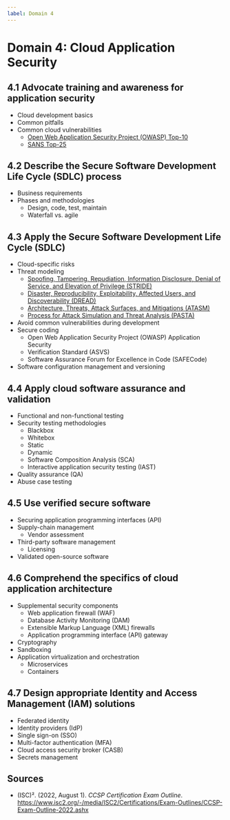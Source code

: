 ```yaml
---
label: Domain 4
---
```


# Domain 4: Cloud Application Security

## 4.1 Advocate training and awareness for application security

- Cloud development basics
- Common pitfalls
- Common cloud vulnerabilities
  - [Open Web Application Security Project (OWASP) Top-10](/guidance/owasp-top-10.md)
  - [SANS Top-25](/guidance/cwe-sans-top-25.md)

## 4.2 Describe the Secure Software Development Life Cycle (SDLC) process

- Business requirements
- Phases and methodologies
  - Design, code, test, maintain
  - Waterfall vs. agile

## 4.3 Apply the Secure Software Development Life Cycle (SDLC)

- Cloud-specific risks
- Threat modeling
  - [Spoofing, Tampering, Repudiation, Information Disclosure, Denial of Service, and Elevation of Privilege (STRIDE)](/guidance/stride.md)
  - [Disaster, Reproducibility, Exploitability, Affected Users, and Discoverability (DREAD)](/guidance/dread.md)
  - [Architecture, Threats, Attack Surfaces, and Mitigations (ATASM)](/guidance/atasm.md)
  - [Process for Attack Simulation and Threat Analysis (PASTA)](/guidance/pasta.md)
- Avoid common vulnerabilities during development
- Secure coding
  - Open Web Application Security Project (OWASP) Application Security
  - Verification Standard (ASVS)
  - Software Assurance Forum for Excellence in Code (SAFECode)
- Software configuration management and versioning

## 4.4 Apply cloud software assurance and validation

- Functional and non-functional testing
- Security testing methodologies
  - Blackbox
  - Whitebox
  - Static
  - Dynamic
  - Software Composition Analysis (SCA)
  - Interactive application security testing (IAST)
- Quality assurance (QA)
- Abuse case testing

## 4.5 Use verified secure software

- Securing application programming interfaces (API)
- Supply-chain management
  - Vendor assessment
- Third-party software management
  - Licensing
- Validated open-source software

## 4.6 Comprehend the specifics of cloud application architecture

- Supplemental security components
  - Web application firewall (WAF)
  - Database Activity Monitoring (DAM)
  - Extensible Markup Language (XML) firewalls
  - Application programming interface (API) gateway
- Cryptography
- Sandboxing
- Application virtualization and orchestration
  - Microservices
  - Containers

## 4.7 Design appropriate Identity and Access Management (IAM) solutions

- Federated identity
- Identity providers (IdP)
- Single sign-on (SSO)
- Multi-factor authentication (MFA)
- Cloud access security broker (CASB)
- Secrets management

## Sources

- (ISC)². (2022, August 1). *CCSP Certification Exam Outline*. https://www.isc2.org/-/media/ISC2/Certifications/Exam-Outlines/CCSP-Exam-Outline-2022.ashx